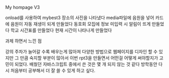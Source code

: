 My hompage V3

onload를 사용하여 mybest3 장소의 사진을 나타냈다
media파일에 음원을 넣어 카드에 음원이 자동 재생이 되게 만들었다
동호회 모집에 정보 미입력 시 알림이 뜨게 만들었다
학교 시간표를 만들었다
현재 시간이 나타나게 만들었다

과제 하면서 느낀 점

강의 주차가 늘어갈 수록 배우는게 많아져 다양한 방법으로 웹페이지를 디자인 할 수 있지만
그 만큼 숙지할 부분이 많아서 이번 rpt3을 만들면서 어떤걸 어떻게 써야할지가 고민이 되었다.
배웠던 자바스크립트 중에서 쓴 것은 몇 개 되지 않는 것 같다
방학동안 다시 처음부터 공부해서 더 잘 쓸 수 있게 하고 싶다.
